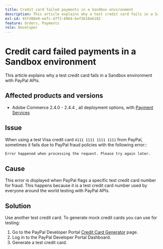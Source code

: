 ```yaml
---
title: Credit card failed payments in a Sandbox environment
description: This article explains why a test credit card fails in a Sandbox environment with PayPal APIs.
exl-id: 65fd08e0-eefc-47f3-8964-bef3610e6182
feature: Orders, Payments
role: Developer
---
```

# Credit card failed payments in a Sandbox environment

This article explains why a test credit card fails in a Sandbox environment with PayPal APIs.

## Affected products and versions


* Adobe Commerce 2.4.0 - 2.4.4 , all deployment options, with [Payment Services](https://marketplace.magento.com/magento-payment-services.html)

## Issue

When using a test Visa credit card `4111 1111 1111 1111` from PayPal, sometimes it fails due to PayPal fraud policies with the following error::

```bash
Error happened when processing the request. Please try again later.
```

## Cause

This error is displayed when PayPal flags a specific test credit card number for fraud. This happens because it is a test credit card number used by everyone around the world testing with PayPal APIs.

## Solution

Use another test credit card. To generate mock credit cards you can use for testing:

1. Go to the PayPal Developer Portal [Credit Card Generator](https://developer.paypal.com/api/rest/sandbox/card-testing/#link-creditcardgenerator) page.
1. Log in to the PayPal Developer Portal Dashboard.
1. Generate a test credit card.
